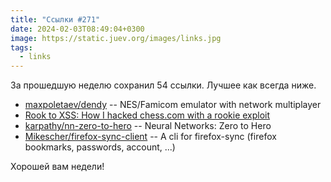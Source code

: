 ```yaml
---
title: "Ссылки #271"
date: 2024-02-03T08:49:04+0300
image: https://static.juev.org/images/links.jpg
tags: 
  - links
---
```


За прошедшую неделю сохранил 54 ссылки. Лучшее как всегда ниже.

- [maxpoletaev/dendy](https://github.com/maxpoletaev/dendy) -- NES/Famicom emulator with network multiplayer
- [Rook to XSS: How I hacked chess.com with a rookie exploit](https://skii.dev/rook-to-xss/)
- [karpathy/nn-zero-to-hero](https://github.com/karpathy/nn-zero-to-hero) -- Neural Networks: Zero to Hero
- [Mikescher/firefox-sync-client](https://github.com/Mikescher/firefox-sync-client) -- A cli for firefox-sync (firefox bookmarks, passwords, account, ...)

Хорошей вам недели!
